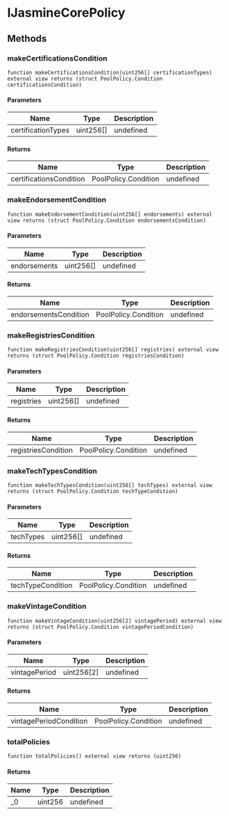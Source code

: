 # IJasmineCorePolicy









## Methods

### makeCertificationsCondition

```solidity
function makeCertificationsCondition(uint256[] certificationTypes) external view returns (struct PoolPolicy.Condition certificationsCondition)
```





#### Parameters

| Name | Type | Description |
|---|---|---|
| certificationTypes | uint256[] | undefined |

#### Returns

| Name | Type | Description |
|---|---|---|
| certificationsCondition | PoolPolicy.Condition | undefined |

### makeEndorsementCondition

```solidity
function makeEndorsementCondition(uint256[] endorsements) external view returns (struct PoolPolicy.Condition endorsementsCondition)
```





#### Parameters

| Name | Type | Description |
|---|---|---|
| endorsements | uint256[] | undefined |

#### Returns

| Name | Type | Description |
|---|---|---|
| endorsementsCondition | PoolPolicy.Condition | undefined |

### makeRegistriesCondition

```solidity
function makeRegistriesCondition(uint256[] registries) external view returns (struct PoolPolicy.Condition registriesCondition)
```





#### Parameters

| Name | Type | Description |
|---|---|---|
| registries | uint256[] | undefined |

#### Returns

| Name | Type | Description |
|---|---|---|
| registriesCondition | PoolPolicy.Condition | undefined |

### makeTechTypesCondition

```solidity
function makeTechTypesCondition(uint256[] techTypes) external view returns (struct PoolPolicy.Condition techTypeCondition)
```





#### Parameters

| Name | Type | Description |
|---|---|---|
| techTypes | uint256[] | undefined |

#### Returns

| Name | Type | Description |
|---|---|---|
| techTypeCondition | PoolPolicy.Condition | undefined |

### makeVintageCondition

```solidity
function makeVintageCondition(uint256[2] vintagePeriod) external view returns (struct PoolPolicy.Condition vintagePeriodCondition)
```





#### Parameters

| Name | Type | Description |
|---|---|---|
| vintagePeriod | uint256[2] | undefined |

#### Returns

| Name | Type | Description |
|---|---|---|
| vintagePeriodCondition | PoolPolicy.Condition | undefined |

### totalPolicies

```solidity
function totalPolicies() external view returns (uint256)
```






#### Returns

| Name | Type | Description |
|---|---|---|
| _0 | uint256 | undefined |




